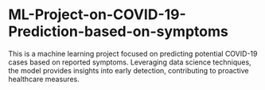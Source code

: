 # ML-Project-on-COVID-19-Prediction-based-on-symptoms

This is a machine learning project focused on predicting potential COVID-19 cases based on reported symptoms. Leveraging data science techniques, the model provides insights into early detection, contributing to proactive healthcare measures. 

